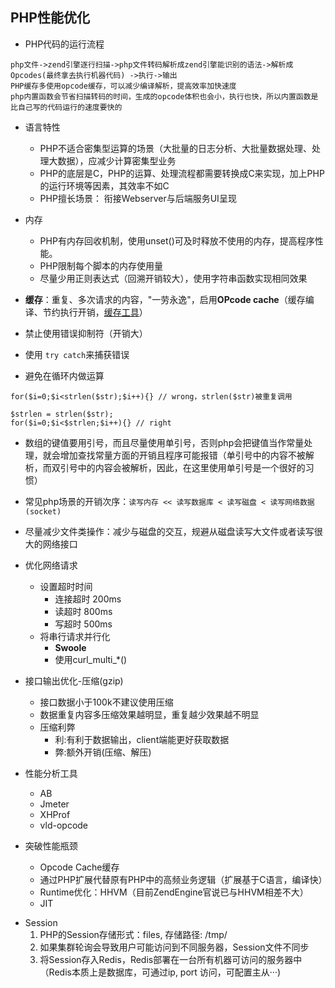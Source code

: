 ## PHP性能优化

* PHP代码的运行流程

```
php文件->zend引擎逐行扫描->php文件转码解析成zend引擎能识别的语法->解析成Opcodes(最终拿去执行机器代码) ->执行->输出
PHP缓存多使用opcode缓存，可以减少编译解析，提高效率加快速度
php内置函数会节省扫描转码的时间，生成的opcode体积也会小，执行也快，所以内置函数是比自己写的代码运行的速度要快的
```

* 语言特性
  * PHP不适合密集型运算的场景（大批量的日志分析、大批量数据处理、处理大数据），应减少计算密集型业务
  * PHP的底层是C，PHP的运算、处理流程都需要转换成C来实现，加上PHP的运行环境等因素，其效率不如C
  * PHP擅长场景： 衔接Webserver与后端服务UI呈现

* 内存
  * PHP有内存回收机制，使用unset()可及时释放不使用的内存，提高程序性能。
  * PHP限制每个脚本的内存使用量
  * 尽量少用正则表达式（回溯开销较大），使用字符串函数实现相同效果

* **缓存**：重复、多次请求的内容，"一劳永逸"，启用**OPcode cache**（缓存编译、节约执行开销，[缓存工具](http://pecl.php.net/packages.php)）


* 禁止使用错误抑制符（开销大）

* 使用 `try catch`来捕获错误

* 避免在循环内做运算
```
for($i=0;$i<strlen($str);$i++){} // wrong，strlen($str)被重复调用

$strlen = strlen($str);
for($i=0;$i<$strlen;$i++){} // right
```

* 数组的键值要用引号，而且尽量使用单引号，否则php会把键值当作常量处理，就会增加查找常量方面的开销且程序可能报错（单引号中的内容不被解析，而双引号中的内容会被解析，因此，在这里使用单引号是一个很好的习惯）

* 常见php场景的开销次序：`读写内存 << 读写数据库 < 读写磁盘 < 读写网络数据(socket)`

* 尽量减少文件类操作：减少与磁盘的交互，规避从磁盘读写大文件或者读写很大的网络接口

* 优化网络请求
  * 设置超时时间
    * 连接超时 200ms
    * 读超时 800ms
    * 写超时 500ms
  * 将串行请求并行化
    * **Swoole**
    * 使用curl_multi_*()

* 接口输出优化-压缩(gzip)
  * 接口数据小于100k不建议使用压缩
  * 数据重复内容多压缩效果越明显，重复越少效果越不明显
  * 压缩利弊
    * 利:有利于数据输出，client端能更好获取数据
    * 弊:额外开销(压缩、解压)

* 性能分析工具
  * AB
  * Jmeter
  * XHProf
  * vld-opcode

* 突破性能瓶颈
  * Opcode Cache缓存
  * 通过PHP扩展代替原有PHP中的高频业务逻辑（扩展基于C语言，编译快）
  * Runtime优化：HHVM（目前ZendEngine官说已与HHVM相差不大）
  * JIT

- Session
  1. PHP的Session存储形式：files, 存储路径: /tmp/
  1. 如果集群轮询会导致用户可能访问到不同服务器，Session文件不同步
  1. 将Session存入Redis，Redis部署在一台所有机器可访问的服务器中（Redis本质上是数据库，可通过ip, port 访问，可配置主从···)